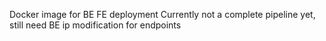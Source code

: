 Docker image for BE FE deployment
Currently not a complete pipeline yet, still need BE ip modification for endpoints
